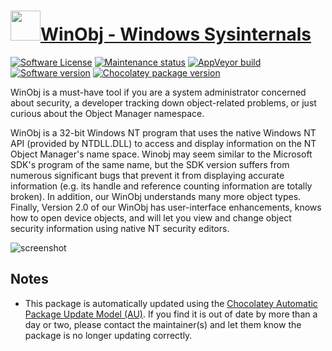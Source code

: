 # [<img src="https://cdn.jsdelivr.net/gh/dgalbraith/chocolatey-packages@4a952cb67d3ba380d5d8dc2c26f1c41270affedf/icons/winobj.png" width="48" height="48" />WinObj - Windows Sysinternals](https://chocolatey.org/packages/winobj)

[![Software License](https://img.shields.io/badge/License-Proprietary-grey.svg)](https://docs.microsoft.com/sysinternals/license-terms)
[![Maintenance status](https://img.shields.io/badge/maintained%3F-yes-green.svg)](https://gitHub.com/dgalbraith/chocolatey-packages/graphs/commit-activity)
[![AppVeyor build](https://img.shields.io/appveyor/ci/dgalbraith/chocolatey-packages)](https://ci.appveyor.com/project/dgalbraith/chocolatey-packages)
[![Software version](https://img.shields.io/badge/Source-v3.12-blue)](https://docs.microsoft.com/sysinternals/downloads/winobj)
[![Chocolatey package version](https://img.shields.io/chocolatey/v/winobj?label=Chocolatey)](https://chocolatey.org/packages/winobj)

WinObj is a must-have tool if you are a system administrator concerned about security, a developer tracking down
object-related problems, or just curious about the Object Manager namespace.

WinObj is a 32-bit Windows NT program that uses the native Windows NT API (provided by NTDLL.DLL) to access and display
information on the NT Object Manager's name space. Winobj may seem similar to the Microsoft SDK's program of the same
name, but the SDK version suffers from numerous significant bugs that prevent it from displaying accurate information
(e.g. its handle and reference counting information are totally broken). In addition, our WinObj understands many more
object types. Finally, Version 2.0 of our WinObj has user-interface enhancements, knows how to open device objects, and
will let you view and change object security information using native NT security editors.

![screenshot](https://cdn.jsdelivr.net/gh/dgalbraith/chocolatey-packages@ab7733d9bd5714cac138fe9e5eec447633fb3d75/automatic/winobj/screenshot.png)

## Notes

* This package is automatically updated using the [Chocolatey Automatic Package Update Model (AU)](https://github.com/majkinetor/au/blob/master/README.md).
  If you find it is out of date by more than a day or two, please contact the maintainer(s) and let them know the package is no longer updating correctly.
